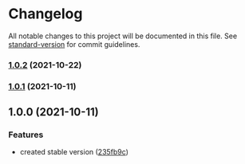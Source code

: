 # Changelog

All notable changes to this project will be documented in this file. See [standard-version](https://github.com/conventional-changelog/standard-version) for commit guidelines.

### [1.0.2](https://github.com/wnqueiroz/ecs-winston/compare/1.0.1...1.0.2) (2021-10-22)

### [1.0.1](https://github.com/wnqueiroz/ecs-winston/compare/1.0.0...1.0.1) (2021-10-11)

## 1.0.0 (2021-10-11)


### Features

* created stable version ([235fb9c](https://github.com/wnqueiroz/ecs-winston/commit/235fb9ccfbb4adce7a07b2e617a8668999c69cc0))

